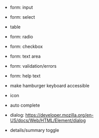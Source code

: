 - form: input
- form: select
- table

- form: radio
- form: checkbox
- form: text area
- form: validation/errors
- form: help text
- make hamburger keyboard accessible
- icon
- auto complete
- dialog: https://developer.mozilla.org/en-US/docs/Web/HTML/Element/dialog
- details/summary toggle
